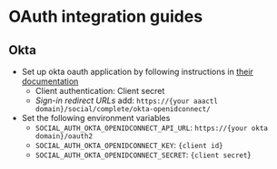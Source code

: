 # OAuth integration guides

## Okta

- Set up okta oauth application by following instructions in [their documentation](https://developer.okta.com/docs/guides/implement-grant-type/authcode/main/#set-up-your-app)
  - Client authentication: Client secret
  - *Sign-in redirect URLs* add: `https://{your aaactl domain}/social/complete/okta-openidconnect/`
- Set the following environment variables
  - `SOCIAL_AUTH_OKTA_OPENIDCONNECT_API_URL`: `https://{your okta domain}/oauth2`
  - `SOCIAL_AUTH_OKTA_OPENIDCONNECT_KEY`: `{client id}`
  - `SOCIAL_AUTH_OKTA_OPENIDCONNECT_SECRET`: `{client secret`}
